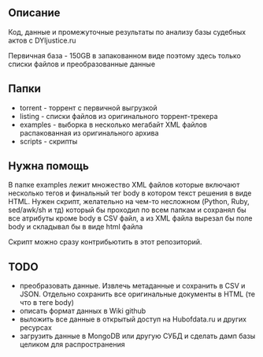 Описание
--
Код, данные и промежуточные результаты по анализу базы судебных актов с DYIjustice.ru

Первичная база - 150GB в запакованном виде поэтому здесь только списки файлов и преобразованные данные


Папки
-----
* torrent - торрент с первичной выгрузкой
* listing - списки файлов из оригинального торрент-трекера
* examples - выборка в несколько мегабайт XML файлов распакованная из оригинального архива
* scripts - скрипты

Нужна помощь
---

В папке examples лежит множество XML файлов которые включают несколько тегов и финальный тег body в котором текст решения в виде HTML.
Нужен скрипт, желательно на чем-то несложном (Python, Ruby, sed/awk/sh и тд) который бы проходил по всем папкам и сохранял бы все атрибуты кроме body в CSV файл, а из XML файла вырезал бы поле body и складывал бы в виде html файла

Скрипт можно сразу контрибьютить в этот репозиторий.


TODO
----
* преобразовать данные. Извлечь метаданные и сохранить в CSV и JSON. Отдельно сохранить все оригинальные документы в HTML (те что в теге body)
* описать формат данных в Wiki github
* выложить все данные в открытый доступ на Hubofdata.ru и других ресурсах
* загрузить данные в MongoDB или другую СУБД и сделать дамп базы целиком для распространения


 
